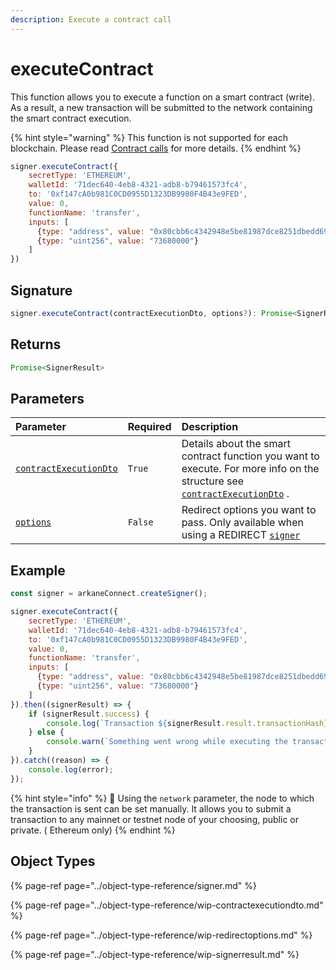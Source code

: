 ```yaml
---
description: Execute a contract call
---
```


# executeContract

This function allows you to execute a function on a smart contract \(write\). As a result, a new transaction will be submitted to the network containing the smart contract execution. 

{% hint style="warning" %}
This function is not supported for each blockchain. Please read [Contract calls](../../deep-dive/contract-calls.md) for more details.
{% endhint %}

```javascript
signer.executeContract({
    secretType: 'ETHEREUM',
    walletId: '71dec640-4eb8-4321-adb8-b79461573fc4',
    to: '0xf147cA0b981C0CD0955D1323DB9980F4B43e9FED',
    value: 0,
    functionName: 'transfer',
    inputs: [
      {type: "address", value: "0x80cbb6c4342948e5be81987dce8251dbedd69138"},
      {type: "uint256", value: "73680000"}
    ]
})
```

## Signature

```javascript
signer.executeContract(contractExecutionDto, options?): Promise<SignerResult>
```

## Returns

```javascript
Promise<SignerResult>
```

## Parameters

| Parameter | Required | Description |
| :--- | :--- | :--- |
| [`contractExecutionDto`](../object-type-reference/wip-tokentransferrequestdto.md) | `True` | Details about the smart contract function you want to execute. For more info on the structure see [`contractExecutionDto`](../object-type-reference/wip-contractexecutiondto.md) . |
| [`options`](../object-type-reference/wip-redirectoptions.md) | `False` | Redirect options you want to pass. Only available when using a REDIRECT [`signer`](createsigner.md#parameters) |

## Example

```javascript
const signer = arkaneConnect.createSigner();

signer.executeContract({
    secretType: 'ETHEREUM',
    walletId: '71dec640-4eb8-4321-adb8-b79461573fc4',
    to: '0xf147cA0b981C0CD0955D1323DB9980F4B43e9FED',
    value: 0,
    functionName: 'transfer',
    inputs: [
      {type: "address", value: "0x80cbb6c4342948e5be81987dce8251dbedd69138"},
      {type: "uint256", value: "73680000"}
    ]
}).then((signerResult) => {
    if (signerResult.success) {
        console.log(`Transaction ${signerResult.result.transactionHash} has been successfully executed!`);
    } else {
        console.warn(`Something went wrong while executing the transaction`);
    }
}).catch((reason) => {
    console.log(error);
});
```

{% hint style="info" %}
🧙 Using the `network` parameter, the node to which the transaction is sent can be set manually.  It allows you to submit a transaction to any mainnet or testnet node of your choosing, public or private. \( Ethereum only\)
{% endhint %}

## Object Types

{% page-ref page="../object-type-reference/signer.md" %}

{% page-ref page="../object-type-reference/wip-contractexecutiondto.md" %}

{% page-ref page="../object-type-reference/wip-redirectoptions.md" %}

{% page-ref page="../object-type-reference/wip-signerresult.md" %}


